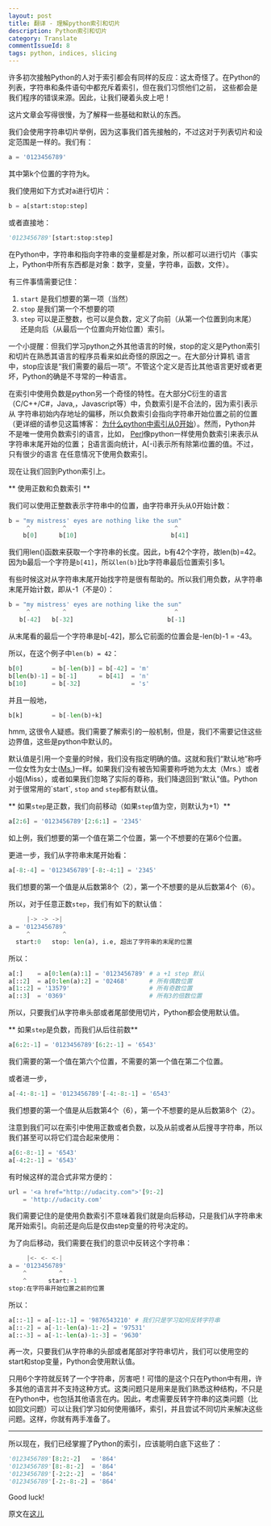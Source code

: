 ```yaml
---
layout: post
title: 翻译 - 理解python索引和切片
description: Python索引和切片
category: Translate
commentIssueId: 8
tags: python, indices, slicing
---
```


许多初次接触Python的人对于索引都会有同样的反应：这太奇怪了。在Python的列表，字符串和条件语句中都充斥着索引，但在我们习惯他们之前，
这些都会是我们程序的错误来源。因此，让我们硬着头皮上吧！
<!--more-->

这片文章会写得很慢，为了解释一些基础和默认的东西。

我们会使用字符串切片举例，因为这事我们首先接触的，不过这对于列表切片和设定范围是一样的。我们有：

``` python
a = '0123456789'
```

其中第k个位置的字符为k。

我们使用如下方式对a进行切片：

``` python
b = a[start:stop:step]
```

或者直接地：

``` python
'0123456789'[start:stop:step]
```

在Python中，字符串和指向字符串的变量都是对象，所以都可以进行切片（事实上，Python中所有东西都是对象：数字，变量，字符串，函数，文件）。

有三件事情需要记住：

1. `start` 是我们想要的第一项（当然）
2. `stop` 是我们第一个不想要的项
3. `step` 可以是正整数，也可以是负数，定义了向前（从第一个位置到向末尾）还是向后（从最后一个位置向开始位置）索引。

一个小提醒：但我们学习python之外其他语言的时候，stop的定义是Python索引和切片在熟悉其语言的程序员看来如此奇怪的原因之一。在大部分计算机
语言中，stop应该是“我们需要的最后一项”。不管这个定义是否比其他语言更好或者更坏，Python的确是不寻常的一种语言。

在索引中使用负数是python另一个奇怪的特性。在大部分C衍生的语言（C/C++/C#，Java,，Javascript等）中，负数索引是不合法的，因为索引表示从
字符串初始内存地址的偏移，所以负数索引会指向字符串开始位置之前的位置（更详细的请参见这篇博客：
[为什么python中索引从0开始](http://blog.daozhang.info/Why-does-indexing-begin-at-0/)）。然而，Python并不是唯一使用负数索引的语言，比如，
[Perl](http://www.tutorialspoint.com/perl/perl_arrays.htm)像python一样使用负数索引来表示从字符串末尾开始的位置；
[R](http://www.r-tutor.com/r-introduction/vector/vector-index)语言面向统计，A[-i]表示所有除第i位置的值。不过，只有很少的语言
在任意情况下使用负数索引。

现在让我们回到Python索引上。

** 使用正数和负数索引 **

我们可以使用正整数表示字符串中的位置，由字符串开头从0开始计数：

``` python
b = "my mistress' eyes are nothing like the sun"
     ^         ^                              ^
    b[0]      b[10]                          b[41]
```

我们用len()函数来获取一个字符串的长度。因此，b有42个字符，故len(b)=42。因为b最后一个字符是`b[41]`，所以`len(b)`比b字符串最后位置索引多1。

有些时候这对从字符串末尾开始找字符是很有帮助的。所以我们用负数，从字符串末尾开始计数，即从-1（不是0）：

``` python
b = "my mistress' eyes are nothing like the sun"
     ^         ^                              ^
   b[-42]   b[-32]                          b[-1]
```

从末尾看的最后一个字符串是b[-42]，那么它前面的位置会是-len(b)-1 = -43。

所以，在这个例子中`len(b) = 42`：

``` python
b[0]        = b[-len(b)] = b[-42] = 'm'
b[len(b)-1] = b[-1]      = b[41]  = 'n'
b[10]       = b[-32]              = 's'
```

并且一般地，

``` python
b[k]        = b[-len(b)+k]
```

hmm, 这很令人疑惑。我们需要了解索引的一般机制，但是，我们不需要记住这些边界值，这些是python中默认的。

默认值是引用一个变量的时候，我们没有指定明确的值。这就和我们“默认地”称呼一位女性为女士([Ms.](http://en.wikipedia.org/wiki/Ms.))一样。如果我们没有被告知需要称呼她为太太（Mrs.）或者小姐(Miss），或者如果我们忽略了实际的尊称，我们降退回到“默认”值。Python对于很常用的`start`, `stop` and `step`都有默认值。

** 如果`step`是正数，我们向前移动（如果`step`值为空，则默认为+1）**

``` python
a[2:6] = '0123456789'[2:6:1] = '2345'
```

如上例，我们想要的第一个值在第二个位置，第一个不想要的在第6个位置。

更进一步，我们从字符串末尾开始看：

``` python
a[-8:-4] = '0123456789'[-8:-4:1] = '2345'
```

我们想要的第一个值是从后数第8个（2），第一个不想要的是从后数第4个（6）。

所以，对于任意正数`step`，我们有如下的默认值：
``` python
     |-> -> ->|
a = '0123456789'
     ^         ^
  start:0   stop: len(a), i.e, 超出了字符串的末尾的位置
```

所以：

``` python
a[:]    = a[0:len(a):1] = '0123456789' # a +1 step 默认
a[::2]  = a[0:len(a):2] = '02468'      # 所有偶数位置
a[1::2] = '13579'                      # 所有奇数位置
a[::3]  = '0369'                       # 所有3的倍数位置
```

所以，只要我们从字符串头部或者尾部使用切片，Python都会使用默认值。

** 如果`step`是负数，而我们从后往前数**

``` python
a[6:2:-1] = '0123456789'[6:2:-1] = '6543'
```

我们需要的第一个值在第六个位置，不需要的第一个值在第二个位置。

或者进一步，

``` python
a[-4:-8:-1] = '0123456789'[-4:-8:-1] = '6543'
```

我们想要的第一个值是从后数第4个（6），第一个不想要的是从后数第8个（2）。

注意到我们可以在索引中使用正数或者负数，以及从前或者从后搜寻字符串，所以我们甚至可以将它们混合起来使用：

``` python
a[6:-8:-1] = '6543'
a[-4:2:-1] = '6543'
```

有时候这样的混合式非常方便的：

``` python
url = '<a href="http://udacity.com">'[9:-2]
    = 'http://udacity.com'
```

我们需要记住的是使用负数索引不意味着我们就是向后移动，只是我们从字符串末尾开始索引。向前还是向后是仅由step变量的符号决定的。

为了向后移动，我们需要在我们的意识中反转这个字符串：

``` python
     |<- <- <-|
a = '0123456789'
    ^         ^
    ^      start:-1
stop:在字符串开始位置之前的位置
```

所以：

``` python
a[::-1] = a[-1::-1] = '9876543210' # 我们只是学习如何反转字符串
a[::-2] = a[-1:-len(a)-1:-2] = '97531'
a[::-3] = a[-1:-len(a)-1:-3] = '9630'
```

再一次，只要我们从字符串的头部或者尾部对字符串切片，我们可以使用空的start和stop变量，Python会使用默认值。

只用6个字符就反转了一个字符串，厉害吧！可惜的是这个只在Python中有用，许多其他的语言并不支持这种方式。这类问题只是用来是我们熟悉这种结构，不只是在Python中，也包括其他语言在内。因此，考虑需要反转字符串的这类问题（比如回文问题）可以让我们学习如何使用循环，索引，并且尝试不同切片来解决这些问题。这样，你就有两手准备了。

---
所以现在，我们已经掌握了Python的索引，应该能明白底下这些了：

``` python
'0123456789'[8:2:-2]   = '864'
'0123456789'[8:-8:-2]  = '864'
'0123456789'[-2:2:-2]  = '864'
'0123456789'[-2:-8:-2] = '864'
```

Good luck!

原文在[这儿](http://forums.udacity.com/questions/2017002/python-101-unit-1-understanding-indices-and-slicing)
